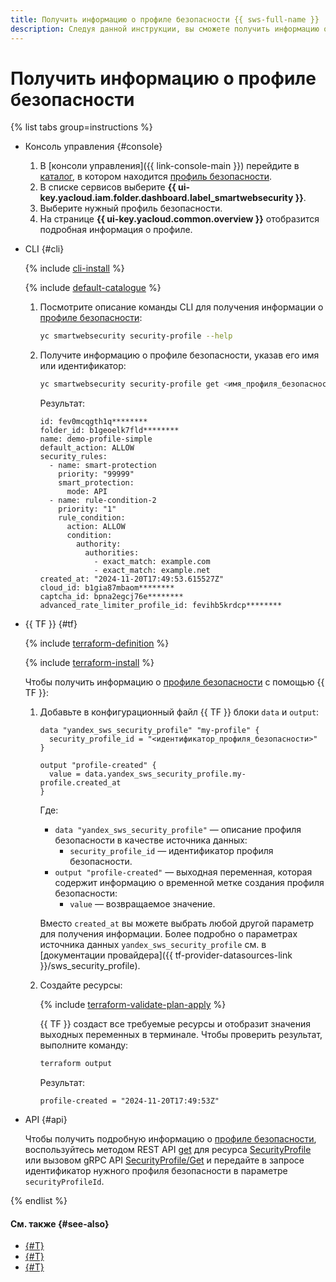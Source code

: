 ```yaml
---
title: Получить информацию о профиле безопасности {{ sws-full-name }}
description: Следуя данной инструкции, вы сможете получить информацию о профиле безопасности {{ sws-full-name }}.
---
```


# Получить информацию о профиле безопасности

{% list tabs group=instructions %}

- Консоль управления {#console}

  1. В [консоли управления]({{ link-console-main }}) перейдите в [каталог](../../resource-manager/concepts/resources-hierarchy.md#folder), в котором находится [профиль безопасности](../concepts/profiles.md).
  1. В списке сервисов выберите **{{ ui-key.yacloud.iam.folder.dashboard.label_smartwebsecurity }}**.
  1. Выберите нужный профиль безопасности.
  1. На странице **{{ ui-key.yacloud.common.overview }}** отобразится подробная информация о профиле.

- CLI {#cli}

  {% include [cli-install](../../_includes/cli-install.md) %}

  {% include [default-catalogue](../../_includes/default-catalogue.md) %}

  1. Посмотрите описание команды CLI для получения информации о [профиле безопасности](../concepts/profiles.md):

      ```bash
      yc smartwebsecurity security-profile --help
      ```

  1. Получите информацию о профиле безопасности, указав его имя или идентификатор:

      ```bash
      yc smartwebsecurity security-profile get <имя_профиля_безопасности>
      ```

      Результат:

      ```text
      id: fev0mcqgth1q********
      folder_id: b1geoelk7fld********
      name: demo-profile-simple
      default_action: ALLOW
      security_rules:
        - name: smart-protection
          priority: "99999"
          smart_protection:
            mode: API
        - name: rule-condition-2
          priority: "1"
          rule_condition:
            action: ALLOW
            condition:
              authority:
                authorities:
                  - exact_match: example.com
                  - exact_match: example.net
      created_at: "2024-11-20T17:49:53.615527Z"
      cloud_id: b1gia87mbaom********
      captcha_id: bpna2egcj76e********
      advanced_rate_limiter_profile_id: fevihb5krdcp********
      ```

- {{ TF }} {#tf}

  {% include [terraform-definition](../../_tutorials/_tutorials_includes/terraform-definition.md) %}

  {% include [terraform-install](../../_includes/terraform-install.md) %}

  Чтобы получить информацию о [профиле безопасности](../concepts/profiles.md) с помощью {{ TF }}:

  1. Добавьте в конфигурационный файл {{ TF }} блоки `data` и `output`:

     ```hcl
     data "yandex_sws_security_profile" "my-profile" {
       security_profile_id = "<идентификатор_профиля_безопасности>"
     }

     output "profile-created" {
       value = data.yandex_sws_security_profile.my-profile.created_at
     }
     ```

     Где:
     * `data "yandex_sws_security_profile"` — описание профиля безопасности в качестве источника данных:
       * `security_profile_id` — идентификатор профиля безопасности.
     * `output "profile-created"` — выходная переменная, которая содержит информацию о временной метке создания профиля безопасности:
       * `value` — возвращаемое значение.

     Вместо `created_at` вы можете выбрать любой другой параметр для получения информации. Более подробно о параметрах источника данных `yandex_sws_security_profile` см. в [документации провайдера]({{ tf-provider-datasources-link }}/sws_security_profile).

  1. Создайте ресурсы:

     {% include [terraform-validate-plan-apply](../../_tutorials/_tutorials_includes/terraform-validate-plan-apply.md) %}

     {{ TF }} создаст все требуемые ресурсы и отобразит значения выходных переменных в терминале. Чтобы проверить результат, выполните команду:

     ```bash
     terraform output
     ```

     Результат:

     ```text
     profile-created = "2024-11-20T17:49:53Z"
     ```

- API {#api}

  Чтобы получить подробную информацию о [профиле безопасности](../concepts/profiles.md), воспользуйтесь методом REST API [get](../api-ref/SecurityProfile/get.md) для ресурса [SecurityProfile](../api-ref/SecurityProfile/index.md) или вызовом gRPC API [SecurityProfile/Get](../api-ref/grpc/SecurityProfile/get.md) и передайте в запросе идентификатор нужного профиля безопасности в параметре `securityProfileId`.

{% endlist %}

#### См. также {#see-also}

* [{#T}](operation-logs.md)
* [{#T}](waf-profile-get.md)
* [{#T}](arl-profile-get.md)
